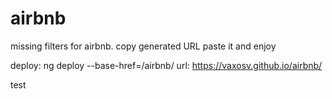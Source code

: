 # airbnb

missing filters for airbnb.
copy generated URL paste it and enjoy


deploy: ng deploy --base-href=/airbnb/
url: https://vaxosv.github.io/airbnb/

test

